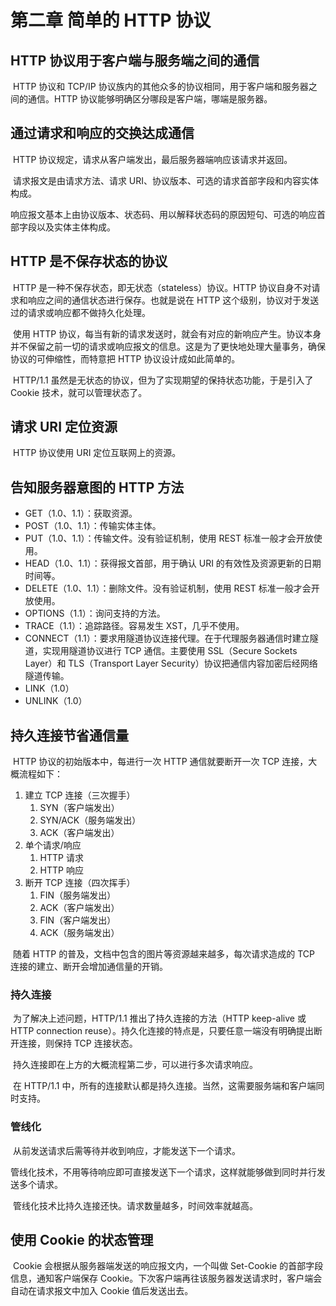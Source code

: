 # 第二章 简单的 HTTP 协议

## HTTP 协议用于客户端与服务端之间的通信

​		HTTP 协议和 TCP/IP 协议族内的其他众多的协议相同，用于客户端和服务器之间的通信。HTTP 协议能够明确区分哪段是客户端，哪端是服务器。



## 通过请求和响应的交换达成通信

​		HTTP 协议规定，请求从客户端发出，最后服务器端响应该请求并返回。

​		请求报文是由请求方法、请求 URI、协议版本、可选的请求首部字段和内容实体构成。

​		响应报文基本上由协议版本、状态码、用以解释状态码的原因短句、可选的响应首部字段以及实体主体构成。



## HTTP 是不保存状态的协议

​		HTTP 是一种不保存状态，即无状态（stateless）协议。HTTP 协议自身不对请求和响应之间的通信状态进行保存。也就是说在 HTTP 这个级别，协议对于发送过的请求或响应都不做持久化处理。

​		使用 HTTP 协议，每当有新的请求发送时，就会有对应的新响应产生。协议本身并不保留之前一切的请求或响应报文的信息。这是为了更快地处理大量事务，确保协议的可伸缩性，而特意把 HTTP 协议设计成如此简单的。

​		HTTP/1.1 虽然是无状态的协议，但为了实现期望的保持状态功能，于是引入了 Cookie 技术，就可以管理状态了。



## 请求 URI 定位资源

​		HTTP 协议使用 URI 定位互联网上的资源。



## 告知服务器意图的 HTTP 方法

- GET（1.0、1.1）：获取资源。
- POST（1.0、1.1）：传输实体主体。
- PUT（1.0、1.1）：传输文件。没有验证机制，使用 REST 标准一般才会开放使用。
- HEAD（1.0、1.1）：获得报文首部，用于确认 URI 的有效性及资源更新的日期时间等。
- DELETE（1.0、1.1）：删除文件。没有验证机制，使用 REST 标准一般才会开放使用。
- OPTIONS（1.1）：询问支持的方法。
- TRACE（1.1）：追踪路径。容易发生 XST，几乎不使用。
- CONNECT（1.1）：要求用隧道协议连接代理。在于代理服务器通信时建立隧道，实现用隧道协议进行 TCP 通信。主要使用 SSL（Secure Sockets Layer）和 TLS（Transport Layer Security）协议把通信内容加密后经网络隧道传输。
- LINK（1.0）
- UNLINK（1.0）



## 持久连接节省通信量

​		HTTP 协议的初始版本中，每进行一次 HTTP 通信就要断开一次 TCP 连接，大概流程如下：

1. 建立 TCP 连接（三次握手）
    1. SYN（客户端发出）
    2. SYN/ACK（服务端发出）
    3. ACK（客户端发出）
2. 单个请求/响应
    1. HTTP 请求
    2. HTTP 响应
3. 断开 TCP 连接（四次挥手）
    1. FIN（服务端发出）
    2. ACK（客户端发出）
    3. FIN（客户端发出）
    4. ACK（服务端发出）

​        随着 HTTP 的普及，文档中包含的图片等资源越来越多，每次请求造成的 TCP 连接的建立、断开会增加通信量的开销。

### 持久连接

​		为了解决上述问题，HTTP/1.1 推出了持久连接的方法（HTTP keep-alive 或 HTTP connection reuse）。持久化连接的特点是，只要任意一端没有明确提出断开连接，则保持 TCP 连接状态。

​		持久连接即在上方的大概流程第二步，可以进行多次请求响应。

​		在 HTTP/1.1 中，所有的连接默认都是持久连接。当然，这需要服务端和客户端同时支持。

### 管线化

​		从前发送请求后需等待并收到响应，才能发送下一个请求。

​		管线化技术，不用等待响应即可直接发送下一个请求，这样就能够做到同时并行发送多个请求。

​		管线化技术比持久连接还快。请求数量越多，时间效率就越高。



## 使用 Cookie 的状态管理

​		Cookie 会根据从服务器端发送的响应报文内，一个叫做 Set-Cookie 的首部字段信息，通知客户端保存 Cookie。下次客户端再往该服务器发送请求时，客户端会自动在请求报文中加入 Cookie 值后发送出去。


